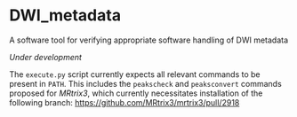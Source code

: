 # DWI_metadata

A software tool for verifying appropriate software handling of DWI metadata

*Under development*

The `execute.py` script currently expects all relevant commands to be present in `PATH`.
This includes the `peakscheck` and `peaksconvert` commands proposed for *MRtrix3*,
which currently necessitates installation of the following branch:
https://github.com/MRtrix3/mrtrix3/pull/2918

